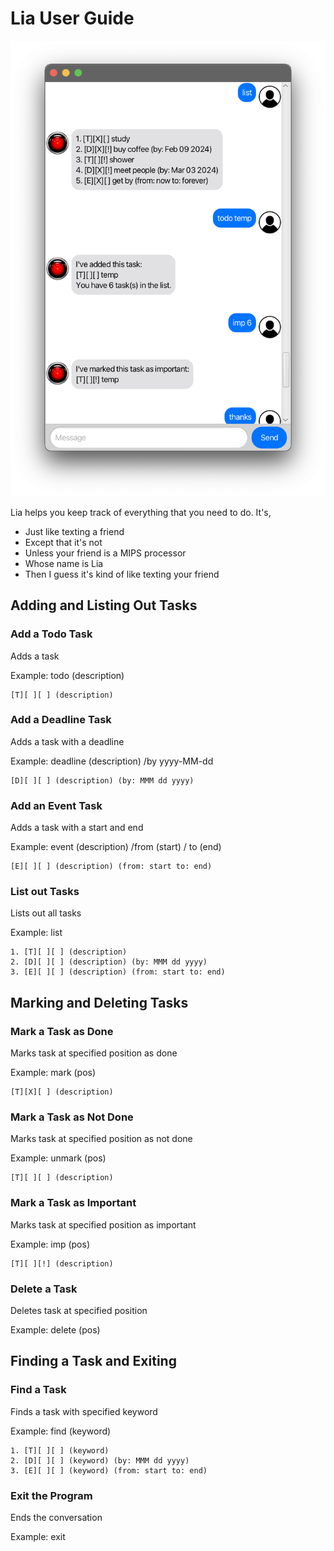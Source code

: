 # Lia User Guide

![Lia](/docs/Ui.png)

Lia helps you keep track of everything that you need to do. It's,

* Just like texting a friend
* Except that it's not
* Unless your friend is a MIPS processor
* Whose name is Lia
* Then I guess it's kind of like texting your friend


## Adding and Listing Out Tasks

### Add a Todo Task
Adds a task

Example: todo (description)

```
[T][ ][ ] (description)
```

### Add a Deadline Task
Adds a task with a deadline

Example: deadline (description) /by yyyy-MM-dd

```
[D][ ][ ] (description) (by: MMM dd yyyy)
```

### Add an Event Task
Adds a task with a start and end

Example: event (description) /from (start) / to (end)

```
[E][ ][ ] (description) (from: start to: end)
```

### List out Tasks
Lists out all tasks

Example: list

```
1. [T][ ][ ] (description)
2. [D][ ][ ] (description) (by: MMM dd yyyy)
3. [E][ ][ ] (description) (from: start to: end)
```

## Marking and Deleting Tasks

### Mark a Task as Done
Marks task at specified position as done

Example: mark (pos)

```
[T][X][ ] (description)
```

### Mark a Task as Not Done
Marks task at specified position as not done

Example: unmark (pos)

```
[T][ ][ ] (description)
```

### Mark a Task as Important
Marks task at specified position as important

Example: imp (pos)

```
[T][ ][!] (description)
```

### Delete a Task
Deletes task at specified position

Example: delete (pos)

## Finding a Task and Exiting

### Find a Task
Finds a task with specified keyword

Example: find (keyword)

```
1. [T][ ][ ] (keyword)
2. [D][ ][ ] (keyword) (by: MMM dd yyyy)
3. [E][ ][ ] (keyword) (from: start to: end)
```

### Exit the Program
Ends the conversation

Example: exit
